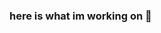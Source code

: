 ### here is what im working on 👋


<!--
**Nefn-Lakhouj/Nefn-lakhouj** is a ✨ _special_ ✨ repository because its `README.md` (this file) appears on your GitHub profile.

Here are some ideas to get you started:

- 🔭 I’m currently working on ... fitness 
- 🌱 I’m currently learning ... Dutch language

- 🤔 I’m looking for help with ... someone speak dutch with me to practice
- 💬 Ask me about ... anything
- 📫 How to reach me: ... nafen.la5oj@gmail.com
- 😄 Pronouns: ... she/her
- ⚡ Fun fact: ... I am half finish
-->
